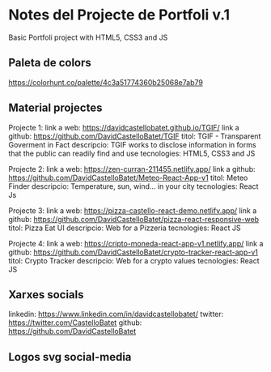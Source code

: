 # Notes del Projecte de Portfoli v.1
Basic Portfoli project with HTML5, CSS3 and JS

## Paleta de colors
https://colorhunt.co/palette/4c3a51774360b25068e7ab79

## Material projectes
Projecte 1:
link a web: https://davidcastellobatet.github.io/TGIF/
link a github: https://github.com/DavidCastelloBatet/TGIF
titol: TGIF - Transparent Goverment in Fact
descripcio: TGIF works to disclose information in forms that the public can readily find and use
tecnologies: HTML5, CSS3 and JS

Projecte 2:
link a web: https://zen-curran-211455.netlify.app/
link a github: https://github.com/DavidCastelloBatet/Meteo-React-App-v1
titol: Meteo Finder
descripcio: Temperature, sun, wind... in your city
tecnologies: React Js

Projecte 3:
link a web: https://pizza-castello-react-demo.netlify.app/
link a github: https://github.com/DavidCastelloBatet/pizza-react-responsive-web
titol: Pizza Eat UI
descripcio: Web for a Pizzeria
tecnologies: React JS

Projecte 4:
link a web: https://cripto-moneda-react-app-v1.netlify.app/
link a github: https://github.com/DavidCastelloBatet/crypto-tracker-react-app-v1
titol: Crypto Tracker
descripcio: Web for a crypto values
tecnologies: React JS

## Xarxes socials
linkedin: https://www.linkedin.com/in/davidcastellobatet/
twitter: https://twitter.com/CastelloBatet
github: https://github.com/DavidCastelloBatet

## Logos svg social-media


